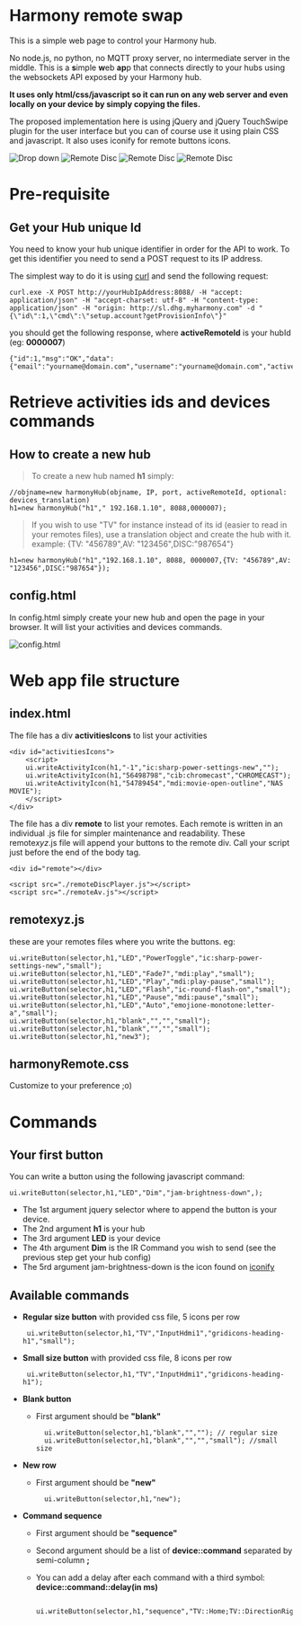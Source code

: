 # Harmony remote swap

This is a simple web page to control your Harmony hub.

No node.js, no python, no MQTT proxy server, no intermediate server in the middle.
This is a **s**imple **w**eb **ap**p that connects directly to your hubs using the websockets API exposed by your Harmony hub.

**It uses only html/css/javascript so it can run on any web server and even locally on your device by simply copying the files.**

The proposed implementation here is using jQuery and jQuery TouchSwipe plugin for the user interface but you can of course use it using plain CSS and javascript.
It also uses iconify for remote buttons icons.

![Drop down](https://github.com/teltip/harmony_remote/blob/master/activities.PNG) ![Remote Disc](https://github.com/teltip/harmony_remote/blob/master/remotedisc.PNG) ![Remote Disc](https://github.com/teltip/harmony_remote/blob/master/remotesmart.PNG) ![Remote Disc](https://github.com/teltip/harmony_remote/blob/master/remotetv.PNG) 

# Pre-requisite

## Get your Hub unique Id

You need to know your hub unique identifier in order for the API to work. To get this identifier you need to send a POST request to its IP address. 

The simplest way to do it is using [curl](https://curl.haxx.se/download.html)  and send the following request:

    curl.exe -X POST http://yourHubIpAddress:8088/ -H "accept: application/json" -H "accept-charset: utf-8" -H "content-type: application/json" -H "origin: http://sl.dhg.myharmony.com" -d "{\"id\":1,\"cmd\":\"setup.account?getProvisionInfo\"}"

you should get the following response, where **activeRemoteId** is your hubId (eg: **0000007**)

    {"id":1,"msg":"OK","data":{"email":"yourname@domain.com","username":"yourname@domain.com","activeRemoteId":0000007,"discoveryServer":"http:\/\/svcs.myharmony.com\/Discovery\/Discovery.svc","se":true,"susChannel":"Production","mode":3,"accountId":"123456"},"code":"200"}

# Retrieve activities ids and devices commands

## How to create a new hub

>  To create a new hub named **h1** simply:

	//objname=new harmonyHub(objname, IP, port, activeRemoteId, optional: devices_translation)
	h1=new harmonyHub("h1"," 192.168.1.10", 8088,0000007);

>If you wish to use "TV" for instance instead of its id (easier to read in your remotes files), use a translation object and create the hub with it.
example: {TV: "456789",AV: "123456",DISC:"987654"}

	h1=new harmonyHub("h1","192.168.1.10", 8088, 0000007,{TV: "456789",AV: "123456",DISC:"987654"});

## config.html

In config.html simply create your new hub and open the page in your browser. It will list your activities and devices commands.

 ![config.html](https://github.com/teltip/harmony_remote/blob/master/config.PNG) 

# Web app file structure

## index.html

The file has a div **activitiesIcons** to list your activities

	<div id="activitiesIcons">
		<script>
		ui.writeActivityIcon(h1,"-1","ic:sharp-power-settings-new","");
		ui.writeActivityIcon(h1,"56498798","cib:chromecast","CHROMECAST");
		ui.writeActivityIcon(h1,"54789454","mdi:movie-open-outline","NAS MOVIE");
		</script>
	</div>

The file has a div **remote** to list your remotes.
Each remote is written in an individual .js file for simpler maintenance and readability. These remote*xyz*.js file will append your buttons to the remote div.
Call your script just before the end of the body tag.

	<div id="remote"></div>

	<script src="./remoteDiscPlayer.js"></script>
	<script src="./remoteAv.js"></script>

## remotexyz.js

these are your remotes files where you write the buttons.
eg:

	ui.writeButton(selector,h1,"LED","PowerToggle","ic:sharp-power-settings-new","small");
	ui.writeButton(selector,h1,"LED","Fade7","mdi:play","small");
	ui.writeButton(selector,h1,"LED","Play","mdi:play-pause","small");
	ui.writeButton(selector,h1,"LED","Flash","ic-round-flash-on","small");
	ui.writeButton(selector,h1,"LED","Pause","mdi:pause","small");
	ui.writeButton(selector,h1,"LED","Auto","emojione-monotone:letter-a","small");
	ui.writeButton(selector,h1,"blank","","","small");
	ui.writeButton(selector,h1,"blank","","","small");
	ui.writeButton(selector,h1,"new3");

## harmonyRemote.css

Customize to your preference ;o)

# Commands

## Your first button 

You can write a button using the following javascript command:

    ui.writeButton(selector,h1,"LED","Dim","jam-brightness-down",);

* The 1st argument jquery selector where to append the button is your device.
* The 2nd argument **h1** is your hub
* The 3rd argument **LED** is your device
* The 4th argument **Dim** is the IR Command you wish to send (see the previous step get your hub config)
* The 5rd argument  jam-brightness-down is the icon found on [iconify](https://iconify.design/icon-sets/)

## Available commands

 - **Regular size button**
with provided css file, 5 icons per row

	    ui.writeButton(selector,h1,"TV","InputHdmi1","gridicons-heading-h1","small");

   
 - **Small size button**
with provided css file, 8 icons per row

	    ui.writeButton(selector,h1,"TV","InputHdmi1","gridicons-heading-h1");

 - **Blank button**
	- First argument should be **"blank"**

			ui.writeButton(selector,h1,"blank","",""); // regular size
			ui.writeButton(selector,h1,"blank","","","small"); //small size
	    
 - **New row**
	- First argument should be **"new"**
			
			ui.writeButton(selector,h1,"new");

 - **Command sequence**
		
	 - First argument should be **"sequence"**
 	 - Second argument should be a list of **device::command** separated by semi-column **;**
 	 - You can add a delay after each command with a third symbol: **device::command::delay(in ms)**
														
			ui.writeButton(selector,h1,"sequence","TV::Home;TV::DirectionRight;TV::DirectionRight;TV::DirectionRight;TV::DirectionRight;TV::Select","zmdi:youtube","small");



